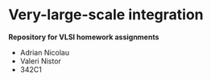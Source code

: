 Very-large-scale integration
=========

**Repository for VLSI homework assignments**

- Adrian Nicolau
- Valeri Nistor
- 342C1

